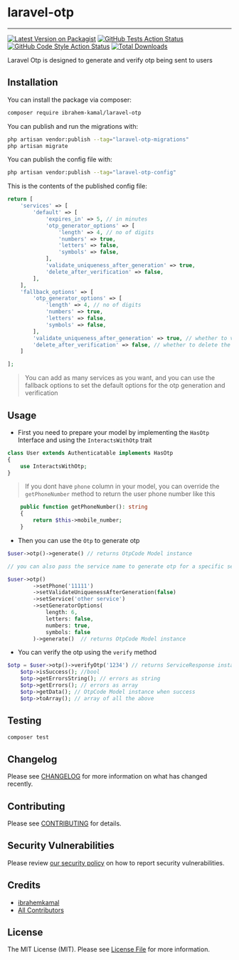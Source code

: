 # laravel-otp

___ 

[![Latest Version on Packagist](https://img.shields.io/packagist/v/ibrahem-kamal/laravel-otp.svg?style=flat-square)](https://packagist.org/packages/ibrahem-kamal/laravel-otp)
[![GitHub Tests Action Status](https://img.shields.io/github/actions/workflow/status/ibrahem-kamal/laravel-otp/run-tests.yml?branch=main&label=tests&style=flat-square)](https://github.com/ibrahem-kamal/laravel-otp/actions?query=workflow%3Arun-tests+branch%3Amain)
[![GitHub Code Style Action Status](https://img.shields.io/github/actions/workflow/status/ibrahem-kamal/laravel-otp/fix-php-code-style-issues.yml?branch=main&label=code%20style&style=flat-square)](https://github.com/ibrahem-kamal/laravel-otp/actions?query=workflow%3A"Fix+PHP+code+style+issues"+branch%3Amain)
[![Total Downloads](https://img.shields.io/packagist/dt/ibrahem-kamal/laravel-otp.svg?style=flat-square)](https://packagist.org/packages/ibrahem-kamal/laravel-otp)

Laravel Otp is designed to generate and verify otp being sent to users

## Installation

You can install the package via composer:

```bash
composer require ibrahem-kamal/laravel-otp
```

You can publish and run the migrations with:

```bash
php artisan vendor:publish --tag="laravel-otp-migrations"
php artisan migrate
```

You can publish the config file with:

```bash
php artisan vendor:publish --tag="laravel-otp-config"
```

This is the contents of the published config file:

```php
return [
    'services' => [
        'default' => [
            'expires_in' => 5, // in minutes
            'otp_generator_options' => [
                'length' => 4, // no of digits
                'numbers' => true,
                'letters' => false,
                'symbols' => false,
            ],
            'validate_uniqueness_after_generation' => true,
            'delete_after_verification' => false,
        ],
    ],
    'fallback_options' => [
        'otp_generator_options' => [
            'length' => 4, // no of digits
            'numbers' => true,
            'letters' => false,
            'symbols' => false,
        ],
        'validate_uniqueness_after_generation' => true, // whether to validate the uniqueness of the otp after generation by checking the database
        'delete_after_verification' => false, // whether to delete the otp after verification
    ]

];
```

> You can add as many services as you want, and you can use the fallback options to set the default options for the otp
> generation and verification


## Usage

- First you need to prepare your model by implementing the `HasOtp` Interface and using the `InteractsWithOtp` trait
```php
class User extends Authenticatable implements HasOtp
{
    use InteractsWithOtp;
}
```

> If you dont have `phone` column in your model, you can override the `getPhoneNumber` method to return the user phone
> number like this

```php
    public function getPhoneNumber(): string
    {
        return $this->mobile_number;
    }
```

- Then you can use the `Otp` to generate otp

```php
$user->otp()->generate() // returns OtpCode Model instance

// you can also pass the service name to generate otp for a specific service or modify the options

$user->otp()
        ->setPhone('11111')
        ->setValidateUniquenessAfterGeneration(false)
        ->setService('other service')
        ->setGeneratorOptions(
            length: 6,
            letters: false,
            numbers: true, 
            symbols: false
        )->generate()  // returns OtpCode Model instance
```

- You can verify the otp using the `verify` method

```php
$otp = $user->otp()->verifyOtp('1234') // returns ServiceResponse instance
    $otp->isSuccess(); //bool
    $otp->getErrorsString(); // errors as string
    $otp->getErrors(); // errors as array
    $otp->getData(); // OtpCode Model instance when success
    $otp->toArray(); // array of all the above
```
## Testing

```bash
composer test
```

## Changelog

Please see [CHANGELOG](CHANGELOG.md) for more information on what has changed recently.

## Contributing

Please see [CONTRIBUTING](CONTRIBUTING.md) for details.

## Security Vulnerabilities

Please review [our security policy](../../security/policy) on how to report security vulnerabilities.

## Credits

- [ibrahemkamal](https://github.com/ibrahem-kamal)
- [All Contributors](../../contributors)

## License

The MIT License (MIT). Please see [License File](LICENSE.md) for more information.
